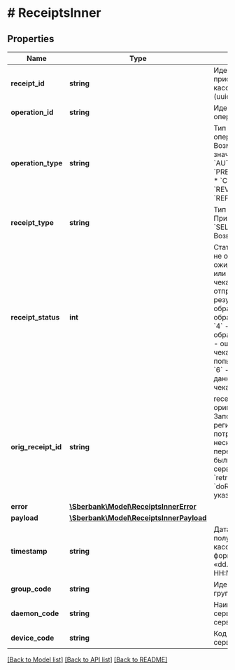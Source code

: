 # # ReceiptsInner

## Properties

Name | Type | Description | Notes
------------ | ------------- | ------------- | -------------
**receipt_id** | **string** | Идентификатор чека, присвоенный кассовым сервисом (uuid) | [optional]
**operation_id** | **string** | Идентификатор операции | [optional]
**operation_type** | **string** | Тип платёжной операции. Возможные значения:   * &#x60;AUTHORIZATION&#x60;   * &#x60;PREAUTHORIZATION&#x60;   * &#x60;COMPLETION&#x60;   * &#x60;REVERSAL&#x60;   * &#x60;REFUND&#x60; | [optional]
**receipt_type** | **string** | Тип чека: * &#x60;SELL&#x60; - Приход * &#x60;SELL_REFUND&#x60; - Возврат прихода | [optional]
**receipt_status** | **int** | Статус чека * &#x60;0&#x60; - не определен; * &#x60;1&#x60; - ожидается отправка или переотправка чека * &#x60;2&#x60; - чек отправлен, ожидание результата обработки * &#x60;3&#x60; - чек обработан успешно * &#x60;4&#x60; - ошибка обработки чека * &#x60;5&#x60; - ошибка отправки чека (исчерпаны попытки отправки) * &#x60;6&#x60; - некорректные данные для отправки чека | [optional]
**orig_receipt_id** | **string** | receiptId оригинального чека. Заполняется, если регистрация чека потребовала несколько попыток переотправки или были использованы сервисы &#x60;retryReceipt&#x60; или &#x60;doReceipt&#x60; (с указанием receiptId) | [optional]
**error** | [**\Sberbank\Model\ReceiptsInnerError**](ReceiptsInnerError.md) |  | [optional]
**payload** | [**\Sberbank\Model\ReceiptsInnerPayload**](ReceiptsInnerPayload.md) |  | [optional]
**timestamp** | **string** | Дата и время получения ответа от кассового сервиса в формате «dd.mm.yyyy HH:MM:SS» | [optional]
**group_code** | **string** | Идентификатор группы ККТ | [optional]
**daemon_code** | **string** | Наименование сервера кассового сервиса | [optional]
**device_code** | **string** | Код ККТ в кассовом сервисе | [optional]

[[Back to Model list]](../../README.md#models) [[Back to API list]](../../README.md#endpoints) [[Back to README]](../../README.md)

